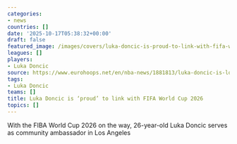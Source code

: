 ```yaml
---
categories:
- news
countries: []
date: '2025-10-17T05:38:32+00:00'
draft: false
featured_image: /images/covers/luka-doncic-is-proud-to-link-with-fifa-world-cup-2026-cover.jpg
leagues: []
players:
- Luka Doncic
source: https://www.eurohoops.net/en/nba-news/1881813/luka-doncic-is-los-angeles-community-ambassador-fifa-world-cup-2026/
tags:
- Luka Doncic
teams: []
title: Luka Doncic is ‘proud’ to link with FIFA World Cup 2026
topics: []
---
```


With the FIBA World Cup 2026 on the way, 26-year-old Luka Doncic serves as community ambassador in Los Angeles